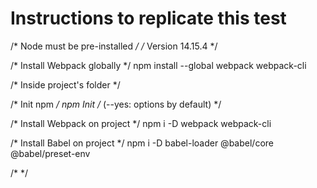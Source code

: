 # Instructions to replicate this test

/* Node must be pre-installed */
/* Version 14.15.4 */

/* Install Webpack globally */
npm install --global webpack webpack-cli

/* Inside project's folder */

/* Init npm */
npm Init
/* (--yes: options by default) */

/* Install Webpack on project */
npm i -D webpack webpack-cli

/* Install Babel on project */
npm i -D babel-loader @babel/core @babel/preset-env

/*  */
